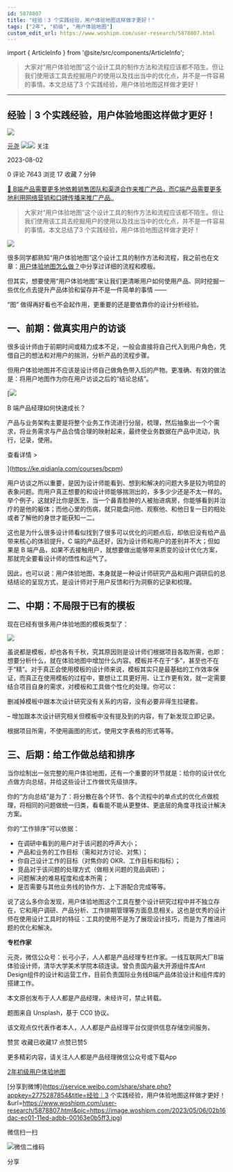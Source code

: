 ```yaml
---
id: 5878807
title: "经验｜3 个实践经验，用户体验地图这样做才更好！"
tags: ["2年", "初级", "用户体验地图"]
custom_edit_url: https://www.woshipm.com/user-research/5878807.html
---
```

import { ArticleInfo } from '@site/src/components/ArticleInfo';

<ArticleInfo
    author="元尧"
    authorLink="https://www.woshipm.com/u/796023"
    published="2023-08-02"
    views={7643}
    comments={0}
    collects={17}
/>

> 大家对“用户体验地图”这个设计工具的制作方法和流程应该都不陌生。但让我们使用该工具去挖掘用户的使用以及找出当中的优化点，并不是一件容易的事情。本文总结了3 个实践经验，用户体验地图这样做才更好！

---

## 经验｜3 个实践经验，用户体验地图这样做才更好！

[![](https://static.woshipm.com/APP_U_202205_20220513165559_1122.jpeg?imageView2/1/w/72/h/72/q/100)](https://www.woshipm.com/u/796023)

[元尧](https://www.woshipm.com/u/796023) ![](https://static.woshipm.com/tag/1121_1@2x.png)![](https://static.woshipm.com/tag/2105_1@2x.png) 关注

2023-08-02

0 评论 7643 浏览 17 收藏 7 分钟

[🔗 B端产品需要更多地依赖销售团队和渠道合作来推广产品，而C端产品需要更多地利用网络营销和口碑传播来推广产品..](https://ke.qidianla.com/courses/bcpm)

> 大家对“用户体验地图”这个设计工具的制作方法和流程应该都不陌生。但让我们使用该工具去挖掘用户的使用以及找出当中的优化点，并不是一件容易的事情。本文总结了3 个实践经验，用户体验地图这样做才更好！

![](https://image.woshipm.com/2023/05/06/02b16dac-ec01-11ed-adbb-00163e0b5ff3.jpg)

很多同学都熟知“用户体验地图”这个设计工具的制作方法和流程，我之前也在文章：[用户体验地图怎么做？](https://www.woshipm.com/pd/5444003.html)中分享过详细的流程和模板。

但其实，想要使用“用户体验地图”来让我们更清晰用户如何使用产品、同时挖掘一些优化点去提升产品体验和留存并不是一件简单的事情 ——

“图” 做得再好看也不会起作用，更重要的还是要依靠你的设计分析经验。

## 一、前期：做真实用户的访谈‍

很多设计师由于前期时间或精力成本不足，一般会直接将自己代入到用户角色，凭借自己的想法和对用户的揣测，分析产品的流程步骤。

但用户体验地图并不应该是设计师自己做角色带入后的产物。更准确、有效的做法是：将用户地图作为你在用户访谈之后的“结论总结”。

[![](https://image.woshipm.com/2023/08/02/a53a469e-30e3-11ee-88e7-00163e0b5ff3.png)

B 端产品经理如何快速成长？

产品与业务架构主要是将整个业务工作流进行分层，梳理，然后抽象出一个个需求，将业务需求与产品合情合理的映射起来，最终使业务数据在产品中流动，执行，记录，使用。

查看详情 >

](https://ke.qidianla.com/courses/bcpm)

用户访谈之所以重要，是因为设计师能看到、想到和解决的问题大多是较为明显的表象问题。而用户真正想要的和设计师能够揣测出的，多多少少还是不太一样的。举个例子，这就好比你是医生，当一个鼻青脸肿的人被抬进病房，你能够看到并治疗的是他的躯体；而他心里的伤病，就只能盘问他、观察他、和他日复一日的相处或者了解他的身世才能获知一二。

这也是为什么很多设计师看似找到了很多可以优化的问题点后，却依旧没有给产品带来核心的体验提升。C 端的产品还好，因为设计师和用户的差别并不大；但如果是 B 端产品，如果不去接触用户，就想要做出能够带来质变的设计优化方案，那就完全要看设计师的悟性和运气了。

因此，也可以说：用户体验地图，本身就是一种设计师研究产品和用户调研后的总结结论的呈现方式，是设计师对于用户反馈和行为洞察的记录和梳理。

## 二、中期：不局限于已有的模板

现在已经有很多用户体验地图的模板类型了：

![](https://image.woshipm.com/wp-files/2023/08/ZreWbi1Y0KUvO13OuiSE.png)

虽说都是模板，却也各有千秋，究其原因则是设计师们根据项目各取所需，也即：想要分析什么，就在体验地图中增加什么内容。模板并不在于“多”，甚至也不在于“精”。对于真正会使用模板的设计师来说，模板其实只是最基础的工作效率保证，而真正在使用模板的过程中，要想让工具更好用、让工作更有效，就一定需要结合项目自身的需求，对模板和工具做个性化的处理。你可以：

删减掉模板中跟本次设计研究没有关系的内容，没有必要非得生拉硬套。

– 增加跟本次设计研究相关但模板中没有提及到的内容，有了新发现立即记录。

根据项目所需，不使用画图的形式，使用文字表格的形式等等。

## 三、后期：给工作做总结和排序

当你绘制出一张完整的用户体验地图，还有一个重要的环节就是：给你的设计优化点做方向总结，并给这些设计工作做优先级排序。

你的“方向总结”是为了：将分散在各个环节、各个流程中的单点式的优化点做梳理，将相同的问题做统一归类，看看能不能从更整体、更底层的角度寻找设计解决方案。

你的“工作排序”可以依据：

*   在调研中看到的用户对于该问题的呼声大小；
*   产品和业务的工作目标（需和对方讨论、对焦）；
*   你自己设计工作的目标（对焦你的 OKR、工作目标和指标）；
*   竞品对于该问题的处理方式（做相关问题的竞品调研）；
*   问题解决的难易程度和成本所需；
*   是否需要与其他业务线的协作方、上下游配合完成等等。

说了这么多你会发现，用户体验地图这个工具在整个设计研究过程中并不独立存在，它和用户调研、产品分析、工作排期管理等方面息息相关。这也是优秀的设计师在使用设计工具时的特征：工具的使用不是为了展现设计技巧，而是为了推进问题的优化和解决。

**专栏作家**

元尧，微信公众号：长弓小子，人人都是产品经理专栏作家。一线互联网大厂B端体验设计师，清华大学美术学院本硕连读。曾负责国内最大开源组件库Ant Design组件的设计和运营工作，目前负责国际业务线B端产品体验设计和组件库的搭建工作。

本文原创发布于人人都是产品经理，未经许可，禁止转载。

题图来自 Unsplash，基于 CC0 协议。

该文观点仅代表作者本人，人人都是产品经理平台仅提供信息存储空间服务。

赞赏 收藏已收藏17 点赞已赞5

更多精彩内容，请关注人人都是产品经理微信公众号或下载App

[2年](https://www.woshipm.com/tag/2%e5%b9%b4)[初级](https://www.woshipm.com/tag/%e5%88%9d%e7%ba%a7)[用户体验地图](https://www.woshipm.com/tag/%e7%94%a8%e6%88%b7%e4%bd%93%e9%aa%8c%e5%9c%b0%e5%9b%be)

[分享到微博](https://service.weibo.com/share/share.php?appkey=2775287854&title=经验｜3 个实践经验，用户体验地图这样做才更好！&url=https://www.woshipm.com/user-research/5878807.html&pic=https://image.woshipm.com/2023/05/06/02b16dac-ec01-11ed-adbb-00163e0b5ff3.jpg)

微信扫一扫

![微信二维码](https://api.pwmqr.com/qrcode/create/?url=https://www.woshipm.com/user-research/5878807.html)

分享